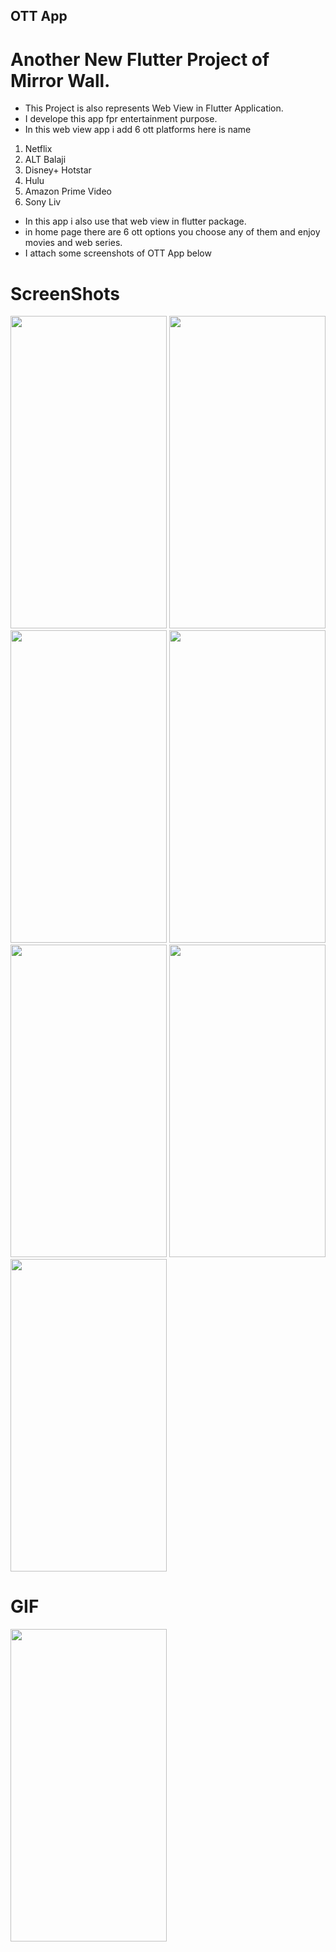 ## OTT App

# Another New Flutter Project of Mirror Wall.

- This Project is also represents Web View in Flutter Application.
- I develope this app fpr entertainment purpose. 
- In this web view app i add 6 ott platforms here is name
1) Netflix
2) ALT Balaji
3) Disney+ Hotstar
4) Hulu
5) Amazon Prime Video
6) Sony Liv
- In this app i also use that web view in flutter package.
- in home page there are 6 ott options you choose any of them and enjoy movies and web series.
- I attach some screenshots of OTT App below

# ScreenShots

<img src = "https://user-images.githubusercontent.com/113905423/196561776-72feadc6-2bf9-435e-87e3-eeb2df005b28.png" height = "500" width = "250">
<img src = "https://user-images.githubusercontent.com/113905423/196561723-dd977fd6-9350-49f4-ba0c-1bf211491827.png" height = "500" width = "250">
<img src = "https://user-images.githubusercontent.com/113905423/196561726-a5544674-88a4-494d-a737-5db78807a3fa.png" height = "500" width = "250">
<img src = "https://user-images.githubusercontent.com/113905423/196561731-0729ddcb-f0c5-493c-a478-d1e7c68c2667.png" height = "500" width = "250">
<img src = "https://user-images.githubusercontent.com/113905423/196561735-6acc594d-0dc0-4ba9-9ff8-1eb20fac4add.png" height = "500" width = "250">
<img src = "https://user-images.githubusercontent.com/113905423/196561739-93cb81ad-af99-412a-8ca7-ef312b1163f9.png" height = "500" width = "250">
<img src = "https://user-images.githubusercontent.com/113905423/196561744-2d338a65-4f81-46f0-97f8-1fc49612746f.png" height = "500" width = "250">

# GIF

<img src = "https://user-images.githubusercontent.com/113905423/196575737-a08897b3-0db4-4816-96dc-381a9a51851d.gif" height = "500" width = "250">

